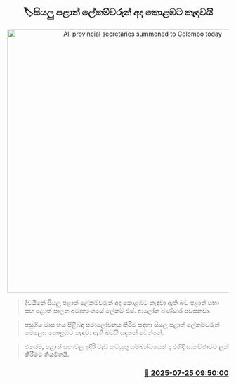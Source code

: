 <p align='center'><b><h2 align='center' title='All provincial secretaries summoned to Colombo today'>🏷සියලු පළාත් ලේකම්වරුන් අද කොළඹට කැඳවයි</h2></b></p>
<p align='center'><img src='https://helakuru.sgp1.cdn.digitaloceanspaces.com/esana/images/lib/gosl-government[1].jpg' width='600' alt='All provincial secretaries summoned to Colombo today'></p>

> දිවයිනේ සියලු පළාත් ලේකම්වරුන් අද කොළඹට කැඳවා ඇති බව පළාත් සභා සහ පළාත් පාලන අමාත්‍යංශයේ ලේකම් එස්. ආලෝක බණ්ඩාර පවසනවා.

> පසුගිය මාස හය පිළිබඳ සමාලෝචනය කිරීම සඳහා සියලු පළාත් ලේකම්වරුන් මෙලෙස කොළඹට කැඳවා ඇති බවයි සඳහන් වෙන්නේ.

> එසේම, පළාත් සභාවල ඉදිරි වැඩ කටයුතු සම්බන්ධයෙන් ද එහිදී සාකච්ඡාවට ලක් කිරීමට නියමිතයි.



<h3 align='right'><a href='https://www.helakuru.lk/esana/p/112154/'>📅 2025-07-25 09:50:00</a></h3>
